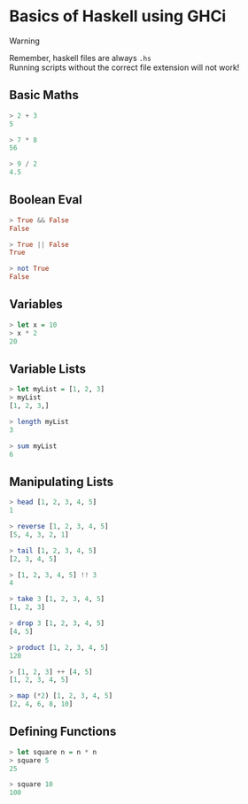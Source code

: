 # Basics of Haskell using GHCi

> [!WARNING]
> Remember, haskell files are always `.hs`\
> Running scripts without the correct file extension will not work! 


## Basic Maths
```haskell
> 2 + 3
5

> 7 * 8
56

> 9 / 2
4.5
```

## Boolean Eval
```haskell
> True && False
False

> True || False
True

> not True
False
```

## Variables
```haskell
> let x = 10
> x * 2
20
```

## Variable Lists
```haskell
> let myList = [1, 2, 3]
> myList
[1, 2, 3,]

> length myList
3

> sum myList
6
```

## Manipulating Lists
```haskell
> head [1, 2, 3, 4, 5]
1

> reverse [1, 2, 3, 4, 5]
[5, 4, 3, 2, 1]

> tail [1, 2, 3, 4, 5]
[2, 3, 4, 5]

> [1, 2, 3, 4, 5] !! 3
4

> take 3 [1, 2, 3, 4, 5]
[1, 2, 3]

> drop 3 [1, 2, 3, 4, 5]
[4, 5]

> product [1, 2, 3, 4, 5]
120

> [1, 2, 3] ++ [4, 5]
[1, 2, 3, 4, 5]

> map (*2) [1, 2, 3, 4, 5]
[2, 4, 6, 8, 10]
```

## Defining Functions
```haskell
> let square n = n * n
> square 5
25

> square 10
100
```










